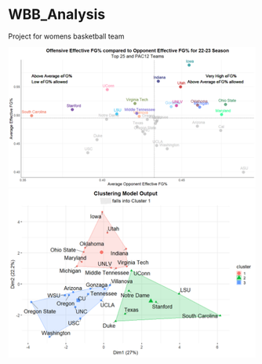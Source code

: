 # WBB_Analysis
Project for womens basketball team

<center><img src="wbb_images/Initial_Viz_WBB.png"/></center>
<center><img src="wbb_images/cluster_viz_final.png"/></center>
